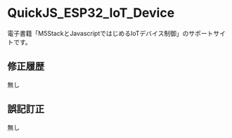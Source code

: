 # QuickJS_ESP32_IoT_Device

電子書籍「M5StackとJavascriptではじめるIoTデバイス制御」のサポートサイトです。<br>

## 修正履歴
無し

## 誤記訂正
無し
